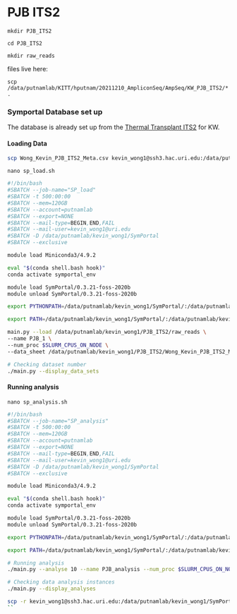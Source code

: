 # PJB ITS2

```
mkdir PJB_ITS2

cd PJB_ITS2

mkdir raw_reads
```

files live here:

`scp /data/putnamlab/KITT/hputnam/20211210_AmpliconSeq/AmpSeq/KW_PJB_ITS2/* .`

### Symportal Database set up

The database is already set up from the [Thermal Transplant ITS2](https://github.com/kevinhwong1/Thermal_Transplant_Molecular/blob/main/scripts/Symportal_ThermalTransplant.md) for KW.

#### Loading Data

```bash
scp Wong_Kevin_PJB_ITS2_Meta.csv kevin_wong1@ssh3.hac.uri.edu:/data/putnamlab/kevin_wong1/PJB_ITS2/Wong_Kevin_PJB_ITS2_Meta.csv
```

`nano sp_load.sh`

```bash
#!/bin/bash
#SBATCH --job-name="SP_load"
#SBATCH -t 500:00:00
#SBATCH --mem=120GB
#SBATCH --account=putnamlab
#SBATCH --export=NONE
#SBATCH --mail-type=BEGIN,END,FAIL
#SBATCH --mail-user=kevin_wong1@uri.edu
#SBATCH -D /data/putnamlab/kevin_wong1/SymPortal
#SBATCH --exclusive

module load Miniconda3/4.9.2

eval "$(conda shell.bash hook)"
conda activate symportal_env

module load SymPortal/0.3.21-foss-2020b
module unload SymPortal/0.3.21-foss-2020b

export PYTHONPATH=/data/putnamlab/kevin_wong1/SymPortal/:/data/putnamlab/kevin_wong1/SymPortal/lib/python3.7/site-packages:$PYTHONPATH

export PATH=/data/putnamlab/kevin_wong1/SymPortal/:/data/putnamlab/kevin_wong1/SymPortal/bin:$PATH

main.py --load /data/putnamlab/kevin_wong1/PJB_ITS2/raw_reads \
--name PJB_1 \
--num_proc $SLURM_CPUS_ON_NODE \
--data_sheet /data/putnamlab/kevin_wong1/PJB_ITS2/Wong_Kevin_PJB_ITS2_Meta.csv

# Checking dataset number
./main.py --display_data_sets

```

#### Running analysis

`nano sp_analysis.sh`

```bash
#!/bin/bash
#SBATCH --job-name="SP_analysis"
#SBATCH -t 500:00:00
#SBATCH --mem=120GB
#SBATCH --account=putnamlab
#SBATCH --export=NONE
#SBATCH --mail-type=BEGIN,END,FAIL
#SBATCH --mail-user=kevin_wong1@uri.edu
#SBATCH -D /data/putnamlab/kevin_wong1/SymPortal
#SBATCH --exclusive

module load Miniconda3/4.9.2

eval "$(conda shell.bash hook)"
conda activate symportal_env

module load SymPortal/0.3.21-foss-2020b
module unload SymPortal/0.3.21-foss-2020b

export PYTHONPATH=/data/putnamlab/kevin_wong1/SymPortal/:/data/putnamlab/kevin_wong1/SymPortal/lib/python3.7/site-packages:$PYTHONPATH

export PATH=/data/putnamlab/kevin_wong1/SymPortal/:/data/putnamlab/kevin_wong1/SymPortal/bin:$PATH

# Running analysis
./main.py --analyse 10 --name PJB_analysis --num_proc $SLURM_CPUS_ON_NODE

# Checking data analysis instances
./main.py --display_analyses

```

```bash
scp -r kevin_wong1@ssh3.hac.uri.edu:/data/putnamlab/kevin_wong1/SymPortal/outputs/analyses/4/20211227T125938/its2_type_profiles /Users/kevinwong/MyProjects/Porites_Rim_Bleaching_2019/output/ITS2/.
``
